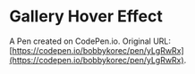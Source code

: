 # Gallery Hover Effect

A Pen created on CodePen.io. Original URL: [https://codepen.io/bobbykorec/pen/yLgRwRx](https://codepen.io/bobbykorec/pen/yLgRwRx).

